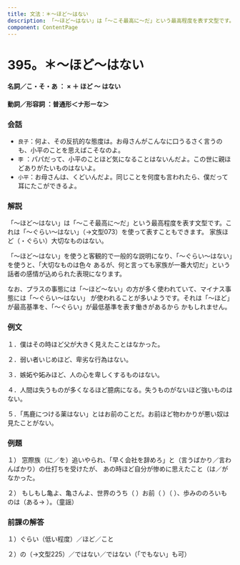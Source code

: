 ```yaml
---
title: 文法：＊～ほど～はない
description: 「～ほど～はない」は「～こそ最高に～だ」という最高程度を表す文型です。これは「～ぐらい～はない」（→文型073）を使って表すこともできます。 家族ほど（・ぐらい）大切なものはない。
component: ContentPage
---
```



# 395。＊～ほど～はない
#### 名詞／こ・そ・あ ： × ＋ ほど ～ はない
#### 動詞／形容詞 ：普通形＜ナ形ーな＞    
### 会話
- `良子`：何よ、その反抗的な態度は。お母さんがこんなに口うるさく言うのも、小平のことを思えばこそなのよ。
- `李` ：パパだって、小平のことほど気になることはないんだよ。この世に親ほどありがたいものはないよ。
- `小平`：お母さんは、くどいんだよ。同じことを何度も言われたら、僕だって耳にたこができるよ。
### 解説
「～ほど～はない」は「～こそ最高に～だ」という最高程度を表す文型です。これは「～ぐらい～はない」（→文型073）を使って表すこともできます。 家族ほど（・ぐらい）大切なものはない。

「～ほど～はない」を使うと客観的で一般的な説明になり、「～ぐらい～はない」を使うと、「大切なものは色々 あるが、何と言っても家族が一番大切だ」という話者の感情が込められた表現になります。

なお、プラスの事態には「～ほど～ない」の方が多く使われていて、マイナス事態には「～ぐらい～はない」 が使われることが多いようです。それは「～ほど」が最高基準を、「～ぐらい」が最低基準を表す働きがあるから かもしれません。
### 例文
１．僕はその時ほど父が大きく見えたことはなかった。

２．弱い者いじめほど、卑劣な行為はない。

３．嫉妬や妬みほど、人の心を卑しくするものはない。

４．人間は失うものが多くなるほど臆病になる。失うものがないほど強いものはない。

５．「馬鹿につける薬はない」とはお前のことだ。お前ほど物わかりが悪い奴は見たことがない。
### 例題
１） 窓際族（に／を）追いやられ、「早く会社を辞めろ」と（言うばかり／言わんばかり）の仕打ちを受けたが、 あの時ほど自分が惨めに思えたこと（は／がなかった。

２） もしもし亀よ、亀さんよ、世界のうち（ ）お前（ ）（ ）、歩みののろいものは（ある→ ）。（童謡）
### 前課の解答
１）ぐらい（低い程度）／ほど／こと

２）の（→文型225）／ではない／ではない（「でもない」も可）
